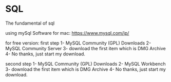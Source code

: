 # SQL

The fundamental of sql

using mySql Software
for mac:
https://www.mysql.com/jp/

for free version:
first step
1- MySQL Community (GPL) Downloads
2- MySQL Community Server
3- download the first item which is DMG Archive
4- No thanks, just start my download.

second step
1- MySQL Community (GPL) Downloads
2- MySQL Workbench
3- download the first item which is DMG Archive
4- No thanks, just start my download.
